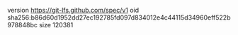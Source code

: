 version https://git-lfs.github.com/spec/v1
oid sha256:b86d60d1952dd27ec192785fd097d834012e4c44115d34960eff522b978848bc
size 120381
